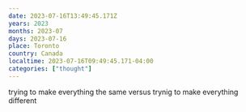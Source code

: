```yaml
---
date: 2023-07-16T13:49:45.171Z
years: 2023
months: 2023-07
days: 2023-07-16
place: Toronto
country: Canada
localtime: 2023-07-16T09:49:45.171-04:00
categories: ["thought"]
---
```

trying to make everything the same versus trynig to make everything different
